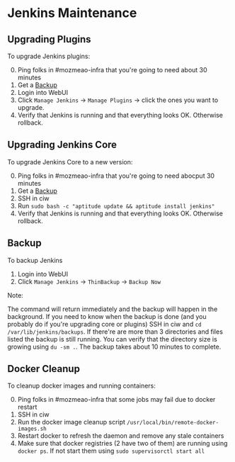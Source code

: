 # Jenkins Maintenance

## Upgrading Plugins

To upgrade Jenkins plugins:

 0. Ping folks in #mozmeao-infra that you're going to need about 30 minutes
 1. Get a [Backup](#backup)
 2. Login into WebUI
 3. Click `Manage Jenkins` -> `Manage Plugins` -> click the ones you want to
    upgrade.
 4. Verify that Jenkins is running and that everything looks OK. Otherwise
    rollback.

## Upgrading Jenkins Core

To upgrade Jenkins Core to a new version:

 0. Ping folks in #mozmeao-infra that you're going to need abocput 30 minutes
 1. Get a [Backup](#backup)
 2. SSH in ciw
 3. Run `sudo bash -c "aptitude update && aptitude install jenkins"`
 4. Verify that Jenkins is running and that everything looks OK. Otherwise
    rollback.

## Backup

To backup Jenkins

 1. Login into WebUI
 2. Click `Manage Jenkins` -> `ThinBackup` -> `Backup Now`

Note:

 The command will return immediately and the backup will happen in the
 background. If you need to know when the backup is done (and you probably do if
 you're upgrading core or plugins) SSH in ciw and `cd /var/lib/jenkins/backups`.
 If there're are more than 3 directories and files listed the backup is still
 running. You can verify that the directory size is growing using `du -sm .`.
 The backup takes about 10 minutes to complete.

## Docker Cleanup

To cleanup docker images and running containers:

 0. Ping folks in #mozmeao-infra that some jobs may fail due to docker restart
 1. SSH in ciw
 2. Run the docker image cleanup script `/usr/local/bin/remote-docker-images.sh`
 3. Restart docker to refresh the daemon and remove any stale containers
 4. Make sure that docker registries (2 have two of them) are running using
    `docker ps`. If not start them using `sudo supervisorctl start all`
